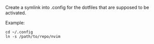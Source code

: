 Create a symlink into .config for the dotfiles that are supposed to be
activated.

Example:
```
cd ~/.config
ln -s /path/to/repo/nvim
```
